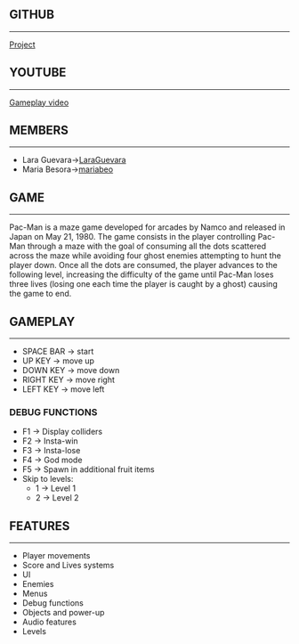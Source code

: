 ## GITHUB
---
[Project](https://github.com/LaraGuevara/Pac-Man)

## YOUTUBE
---
[Gameplay video](https://youtu.be/tNBN89cQTlE)

## MEMBERS 
---
* Lara Guevara->[LaraGuevara](https://github.com/LaraGuevara)
* Maria Besora->[mariabeo](https://github.com/mariabeo)
   

## GAME
---
Pac-Man is a maze game developed for arcades by Namco and released in Japan on May 21, 1980. The game consists in the player controlling Pac-Man through a maze with the goal of consuming all the dots scattered across the maze while avoiding four ghost enemies attempting to hunt the player down. Once all the dots are consumed, the player advances to the following level, increasing the difficulty of the game until Pac-Man loses three lives (losing one each time the player is caught by a ghost) causing the game to end.


## GAMEPLAY
---
* SPACE BAR -> start
* UP KEY -> move up
* DOWN KEY -> move down
* RIGHT KEY -> move right
* LEFT  KEY -> move left

### DEBUG FUNCTIONS 

* F1 -> Display colliders
* F2 -> Insta-win
* F3 -> Insta-lose
* F4 -> God mode
* F5 -> Spawn in additional fruit items
* Skip to levels:
  * 1 -> Level 1
  * 2 -> Level 2

## FEATURES
---
* Player movements
* Score and Lives systems
* UI
* Enemies 
* Menus
* Debug functions
* Objects and power-up
* Audio features
* Levels
 
